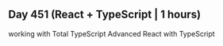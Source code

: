 ## Day 451 (React + TypeScript | 1 hours)

working with Total TypeScript Advanced React with TypeScript

